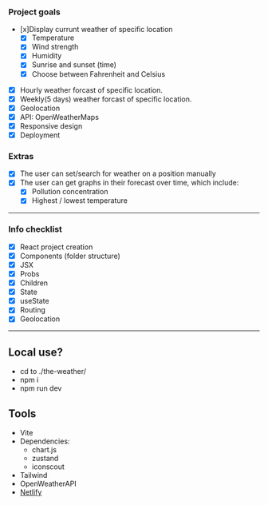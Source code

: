 
### Project goals

- [x]Display currunt weather of specific location
  - [x] Temperature
  - [x] Wind strength
  - [x] Humidity
  - [x] Sunrise and sunset (time)
  - [x] Choose between Fahrenheit and Celsius
- [x] Hourly weather forcast of specific location.
- [x] Weekly(5 days) weather forcast of specific location.
- [x] Geolocation
- [x] API: OpenWeatherMaps
- [x] Responsive design
- [x] Deployment

### Extras

- [x] The user can set/search for weather on a position manually
- [x] The user can get graphs in their forecast over time, which include:
  - [x] Pollution concentration
  - [x] Highest / lowest temperature

-------------------------

### Info checklist

- [x] React project creation
- [x] Components (folder structure)
- [x] JSX
- [x] Probs
- [x] Children
- [x] State
- [x] useState
- [x] Routing
- [x] Geolocation

-------------------------

## Local use?

- cd to ./the-weather/
- npm i
- npm run dev

## Tools

- Vite
- Dependencies:
  - chart.js
  - zustand
  - iconscout
- Tailwind
- OpenWeatherAPI
- [Netlify](https://papaya-llama-1b694e.netlify.app/)
